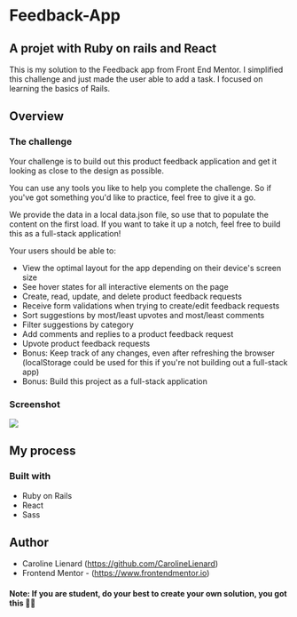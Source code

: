 # Feedback-App
## A projet with Ruby on rails and React

This is my solution to the Feedback app from Front End Mentor. I simplified this challenge and just made the user able to add a task. I focused on learning the basics of Rails.

## Overview

### The challenge

Your challenge is to build out this product feedback application and get it looking as close to the design as possible.

You can use any tools you like to help you complete the challenge. So if you've got something you'd like to practice, feel free to give it a go.

We provide the data in a local data.json file, so use that to populate the content on the first load. If you want to take it up a notch, feel free to build this as a full-stack application!

Your users should be able to:

- View the optimal layout for the app depending on their device's screen size
- See hover states for all interactive elements on the page
- Create, read, update, and delete product feedback requests
- Receive form validations when trying to create/edit feedback requests
- Sort suggestions by most/least upvotes and most/least comments
- Filter suggestions by category
- Add comments and replies to a product feedback request
- Upvote product feedback requests
- Bonus: Keep track of any changes, even after refreshing the browser (localStorage could be used for this if you're not building out a full-stack app)
- Bonus: Build this project as a full-stack application

### Screenshot

![](./src/assets/preview.jpg)

## My process

### Built with

- Ruby on Rails
- React
- Sass

## Author

- Caroline Lienard (https://github.com/CarolineLienard)
- Frontend Mentor - (https://www.frontendmentor.io)
 
#### Note: If you are student, do your best to create your own solution, you got this 👍🏻
